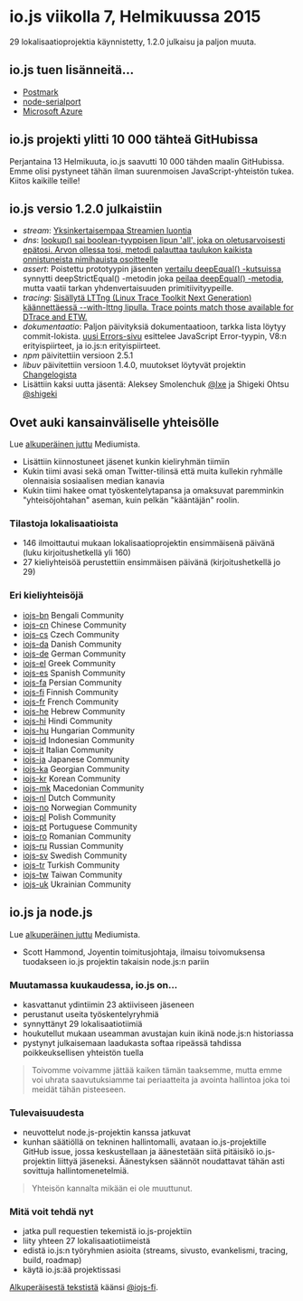 # io.js viikolla 7, Helmikuussa 2015

29 lokalisaatioprojektia käynnistetty, 1.2.0 julkaisu ja paljon muuta.

## io.js tuen lisänneitä...

* [Postmark][1]
* [node-serialport][2]
* [Microsoft Azure][3]

[1]: http://blog.postmarkapp.com/post/110829734198/its-official-were-getting-cozy-with-node-js
[2]: https://github.com/voodootikigod/node-serialport/issues/439
[3]: http://azure.microsoft.com/en-us/documentation/articles/web-sites-nodejs-iojs/

## io.js projekti ylitti 10&nbsp;000 tähteä GitHubissa

Perjantaina 13 Helmikuuta, io.js saavutti 10&nbsp;000 tähden maalin GitHubissa. Emme olisi pystyneet tähän ilman suurenmoisen JavaScript-yhteistön tukea. Kiitos kaikille teille!

## io.js versio 1.2.0 julkaistiin

* *stream*: [Yksinkertaisempaa Streamien luontia][4]
* *dns*: [lookup() sai boolean-tyyppisen lipun 'all', joka on oletusarvoisesti epätosi. Arvon ollessa tosi, metodi palauttaa taulukon kaikista onnistuneista nimihauista osoitteelle][5]
* *assert*: Poistettu prototyypin jäsenten [vertailu deepEqual() -kutsuissa][6] synnytti deepStrictEqual() -metodin joka [peilaa deepEqual() -metodia][7], mutta vaatii tarkan yhdenvertaisuuden primitiivityypeille.
* *tracing*: [Sisällytä LTTng (Linux Trace Toolkit Next Generation) käännettäessä --with-lttng lipulla. Trace points match those available for DTrace and ETW.][8]
* *dokumentaatio*: Paljon päivityksiä dokumentaatioon, tarkka lista löytyy commit-lokista. [uusi Errors-sivu][9] esittelee JavaScript Error-tyypin, V8:n erityispiirteet, ja io.js:n erityispiirteet.
* *npm* päivitettiin versioon 2.5.1
* *libuv* päivitettiin versioon 1.4.0, muutokset löytyvät projektin [Changelogista][10]
* Lisättiin kaksi uutta jäsentä: Aleksey Smolenchuk [@lxe][11] ja Shigeki Ohtsu [@shigeki][12]

[4]: https://github.com/iojs/readable-stream/issues/102
[5]: https://github.com/iojs/io.js/pull/744
[6]: https://github.com/iojs/io.js/pull/636
[7]: https://github.com/iojs/io.js/pull/639
[8]: https://github.com/iojs/io.js/pull/702
[9]: https://iojs.org/api/errors.html
[10]: https://github.com/libuv/libuv/blob/v1.x/ChangeLog
[11]: https://github.com/lxe
[12]: https://github.com/shigeki

## Ovet auki kansainväliselle yhteisölle

Lue [alkuperäinen juttu][13] Mediumista.

* Lisättiin kiinnostuneet jäsenet kunkin kieliryhmän tiimiin
* Kukin tiimi avasi sekä oman Twitter-tilinsä että muita kullekin ryhmälle olennaisia sosiaalisen median kanavia
* Kukin tiimi hakee omat työskentelytapansa ja omaksuvat paremminkin "yhteisöjohtahan" aseman, kuin pelkän "kääntäjän" roolin.

[13]: https://medium.com/@mikeal/how-io-js-built-a-146-person-27-language-localization-effort-in-one-day-65e5b1c49a62

### Tilastoja lokalisaatioista

* 146 ilmoittautui mukaan lokalisaatioprojektin ensimmäisenä päivänä (luku kirjoitushetkellä yli 160)
* 27 kieliyhteisöä perustettiin ensimmäisen päivänä (kirjoitushetkellä jo 29)

### Eri kieliyhteisöjä

- [iojs-bn](https://github.com/iojs/iojs-bn) Bengali Community
- [iojs-cn](https://github.com/iojs/iojs-cn) Chinese Community
- [iojs-cs](https://github.com/iojs/iojs-cs) Czech Community
- [iojs-da](https://github.com/iojs/iojs-da) Danish Community
- [iojs-de](https://github.com/iojs/iojs-de) German Community
- [iojs-el](https://github.com/iojs/iojs-el) Greek Community
- [iojs-es](https://github.com/iojs/iojs-es) Spanish Community
- [iojs-fa](https://github.com/iojs/iojs-fa) Persian Community
- [iojs-fi](https://github.com/iojs/iojs-fi) Finnish Community
- [iojs-fr](https://github.com/iojs/iojs-fr) French Community
- [iojs-he](https://github.com/iojs/iojs-he) Hebrew Community
- [iojs-hi](https://github.com/iojs/iojs-hi) Hindi Community
- [iojs-hu](https://github.com/iojs/iojs-hu) Hungarian Community
- [iojs-id](https://github.com/iojs/iojs-id) Indonesian Community
- [iojs-it](https://github.com/iojs/iojs-it) Italian Community
- [iojs-ja](https://github.com/iojs/iojs-ja) Japanese Community
- [iojs-ka](https://github.com/iojs/iojs-ka) Georgian Community
- [iojs-kr](https://github.com/iojs/iojs-kr) Korean Community
- [iojs-mk](https://github.com/iojs/iojs-mk) Macedonian Community
- [iojs-nl](https://github.com/iojs/iojs-nl) Dutch Community
- [iojs-no](https://github.com/iojs/iojs-no) Norwegian Community
- [iojs-pl](https://github.com/iojs/iojs-pl) Polish Community
- [iojs-pt](https://github.com/iojs/iojs-pt) Portuguese Community
- [iojs-ro](https://github.com/iojs/iojs-ro) Romanian Community
- [iojs-ru](https://github.com/iojs/iojs-ru) Russian Community
- [iojs-sv](https://github.com/iojs/iojs-sv) Swedish Community
- [iojs-tr](https://github.com/iojs/iojs-tr) Turkish Community
- [iojs-tw](https://github.com/iojs/iojs-tw) Taiwan Community
- [iojs-uk](https://github.com/iojs/iojs-uk) Ukrainian Community

## io.js ja node.js

Lue [alkuperäinen juttu][14] Mediumista.

* Scott Hammond, Joyentin toimitusjohtaja, ilmaisu toivomuksensa tuodakseen io.js projektin takaisin node.js:n pariin

[14]: https://medium.com/@iojs/io-js-and-a-node-js-foundation-4e14699fb7be

### Muutamassa kuukaudessa, io.js on...

* kasvattanut ydintiimin 23 aktiiviseen jäseneen
* perustanut useita työskentelyryhmiä
* synnyttänyt 29 lokalisaatiotiimiä
* houkutellut mukaan useamman avustajan kuin ikinä node.js:n historiassa
* pystynyt julkaisemaan laadukasta softaa ripeässä tahdissa poikkeuksellisen yhteistön tuella

> Toivomme voivamme jättää kaiken tämän taaksemme, mutta emme voi uhrata saavutuksiamme tai periaatteita ja avointa hallintoa joka toi meidät tähän pisteeseen.

### Tulevaisuudesta

* neuvottelut node.js-projektin kanssa jatkuvat
* kunhan säätiöllä on tekninen hallintomalli, avataan io.js-projektille GitHub issue, jossa keskustellaan ja äänestetään siitä pitäisikö io.js-projektin liittyä jäseneksi. Äänestyksen säännöt noudattavat tähän asti sovittuja hallintomenetelmiä.

> Yhteisön kannalta mikään ei ole muuttunut.

### Mitä voit tehdä nyt

* jatka pull requestien tekemistä io.js-projektiin
* liity yhteen 27 lokalisaatiotiimeistä
* edistä io.js:n työryhmien asioita (streams, sivusto, evankelismi, tracing, build, roadmap)
* käytä io.js:ää projektissasi

[Alkuperäisestä tekstistä](https://medium.com/node-js-javascript/io-js-week-of-february-13th-2015-7846b94074a2) käänsi [@iojs-fi](https://github.com/iojs/iojs-fi).
